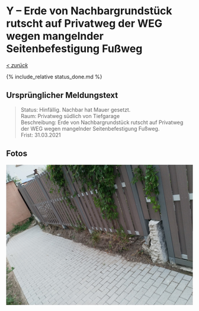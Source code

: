 # Y &ndash; Erde von Nachbargrundstück rutscht auf Privatweg der WEG wegen mangelnder Seitenbefestigung Fußweg

_[&lt; zurück](../../index.md)_

{% include_relative status_done.md %}

## Ursprünglicher Meldungstext

> Status: Hinfällig. Nachbar hat Mauer gesetzt.\
> Raum: Privatweg südlich von Tiefgarage\
> Beschreibung: Erde von Nachbargrundstück rutscht auf Privatweg der WEG wegen mangelnder Seitenbefestigung Fußweg.\
> Frist: 31.03.2021

## Fotos

![](Meldung.jpg)